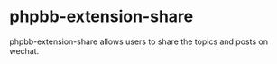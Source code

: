 # phpbb-extension-share
 phpbb-extension-share allows users to share the topics and posts on wechat.
